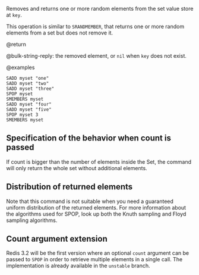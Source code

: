 Removes and returns one or more random elements from the set value store at `key`.

This operation is similar to `SRANDMEMBER`, that returns one or more random elements from a set but does not remove it.

@return

@bulk-string-reply: the removed element, or `nil` when `key` does not exist.

@examples

```cli
SADD myset "one"
SADD myset "two"
SADD myset "three"
SPOP myset
SMEMBERS myset
SADD myset "four"
SADD myset "five"
SPOP myset 3
SMEMBERS myset
```

## Specification of the behavior when count is passed

If count is bigger than the number of elements inside the Set, the command will only return the whole set without additional elements.

## Distribution of returned elements

Note that this command is not suitable when you need a guaranteed uniform distribution of the returned elements. For more information about the algorithms used for SPOP, look up both the Knuth sampling and Floyd sampling algorithms.

## Count argument extension

Redis 3.2 will be the first version where an optional `count` argument can be passed to `SPOP` in order to retrieve multiple elements in a single call. The implementation is already available in the `unstable` branch.
